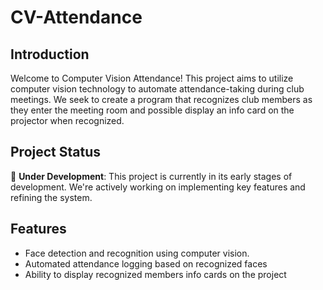 # CV-Attendance
## Introduction

Welcome to Computer Vision Attendance! This project aims to utilize computer vision technology to automate attendance-taking during club meetings. We seek to create a program that recognizes club members as they enter the meeting room and possible display an info card on the projector when recognized.

## Project Status

🚧 **Under Development**: This project is currently in its early stages of development. We're actively working on implementing key features and refining the system.

## Features

- Face detection and recognition using computer vision.
- Automated attendance logging based on recognized faces
- Ability to display recognized members info cards on the project

